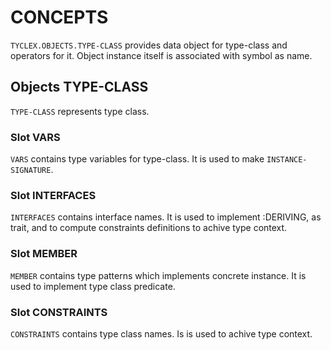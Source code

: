 # CONCEPTS
`TYCLEX.OBJECTS.TYPE-CLASS` provides data object for type-class and operators for it.
Object instance itself is associated with symbol as name.
## Objects TYPE-CLASS
`TYPE-CLASS` represents type class.
### Slot VARS
`VARS` contains type variables for type-class.
It is used to make `INSTANCE-SIGNATURE`.
### Slot INTERFACES
`INTERFACES` contains interface names.
It is used to implement :DERIVING, as trait, and to compute constraints definitions to achive type context.
### Slot MEMBER
`MEMBER` contains type patterns which implements concrete instance.
It is used to implement type class predicate.
### Slot CONSTRAINTS
`CONSTRAINTS` contains type class names.
Is is used to achive type context.

